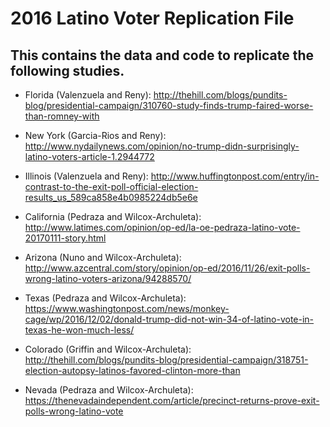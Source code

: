 # 2016 Latino Voter Replication File 

## This contains the data and code to replicate the following studies. 



+ Florida (Valenzuela and Reny): http://thehill.com/blogs/pundits-blog/presidential-campaign/310760-study-finds-trump-faired-worse-than-romney-with

+ New York (Garcia-Rios and Reny): http://www.nydailynews.com/opinion/no-trump-didn-surprisingly-latino-voters-article-1.2944772

+ Illinois (Valenzuela and Reny): http://www.huffingtonpost.com/entry/in-contrast-to-the-exit-poll-official-election-results_us_589ca858e4b0985224db5e6e 

+ California (Pedraza and Wilcox-Archuleta): http://www.latimes.com/opinion/op-ed/la-oe-pedraza-latino-vote-20170111-story.html

+ Arizona (Nuno and Wilcox-Archuleta): http://www.azcentral.com/story/opinion/op-ed/2016/11/26/exit-polls-wrong-latino-voters-arizona/94288570/

+ Texas (Pedraza and Wilcox-Archuleta): https://www.washingtonpost.com/news/monkey-cage/wp/2016/12/02/donald-trump-did-not-win-34-of-latino-vote-in-texas-he-won-much-less/

+ Colorado (Griffin and Wilcox-Archuleta): http://thehill.com/blogs/pundits-blog/presidential-campaign/318751-election-autopsy-latinos-favored-clinton-more-than

+ Nevada (Pedraza and Wilcox-Archuleta): https://thenevadaindependent.com/article/precinct-returns-prove-exit-polls-wrong-latino-vote